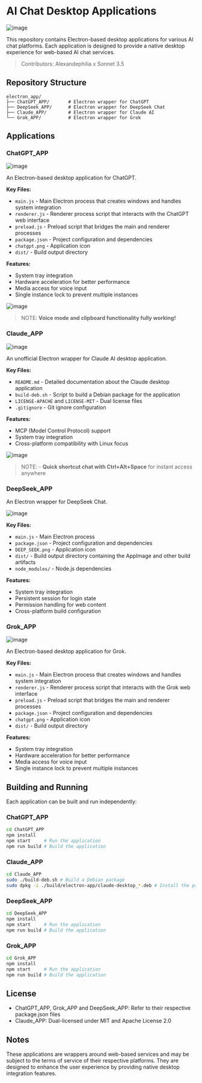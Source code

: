 # AI Chat Desktop Applications
![image](https://github.com/user-attachments/assets/29bc20ee-56bd-46f5-b5a3-43603723a7a7)

This repository contains Electron-based desktop applications for various AI chat platforms. Each application is designed to provide a native desktop experience for web-based AI chat services. 

> Contributors: Alexandephilia x Sonnet 3.5

## Repository Structure

```
electron_app/
├── ChatGPT_APP/       # Electron wrapper for ChatGPT
├── DeepSeek_APP/      # Electron wrapper for DeepSeek Chat
├── Claude_APP/        # Electron wrapper for Claude AI
└── Grok_APP/          # Electron wrapper for Grok
```

## Applications

### ChatGPT_APP

![image](https://github.com/user-attachments/assets/82b3de05-4881-4442-96f3-456c4ce13d80)


An Electron-based desktop application for ChatGPT.

**Key Files:**
- `main.js` - Main Electron process that creates windows and handles system integration
- `renderer.js` - Renderer process script that interacts with the ChatGPT web interface
- `preload.js` - Preload script that bridges the main and renderer processes
- `package.json` - Project configuration and dependencies
- `chatgpt.png` - Application icon
- `dist/` - Build output directory

**Features:**
- System tray integration
- Hardware acceleration for better performance
- Media access for voice input
- Single instance lock to prevent multiple instances

![image](https://github.com/user-attachments/assets/5031c1be-9230-4f4b-9228-fd80a450ec00)

> NOTE: **Voice mode and clipboard functionality fully working!**

### Claude_APP

![image](https://github.com/user-attachments/assets/14593cce-422b-40a4-8bec-7fd8554af96c)


An unofficial Electron wrapper for Claude AI desktop application.

**Key Files:**
- `README.md` - Detailed documentation about the Claude desktop application
- `build-deb.sh` - Script to build a Debian package for the application
- `LICENSE-APACHE` and `LICENSE-MIT` - Dual license files
- `.gitignore` - Git ignore configuration

**Features:**
- MCP (Model Control Protocol) support
- System tray integration
- Cross-platform compatibility with Linux focus

![image](https://github.com/user-attachments/assets/d135a9b6-e92e-451f-a579-a1c0f2d0f35a)

> NOTE: - **Quick shortcut chat with Ctrl+Alt+Space** for instant access anywhere


### DeepSeek_APP

An Electron wrapper for DeepSeek Chat.

![image](https://github.com/user-attachments/assets/86d6f2a9-7485-4a7c-a11e-225fc5ff8c70)

**Key Files:**
- `main.js` - Main Electron process
- `package.json` - Project configuration and dependencies
- `DEEP_SEEK.png` - Application icon
- `dist/` - Build output directory containing the AppImage and other build artifacts
- `node_modules/` - Node.js dependencies

**Features:**
- System tray integration
- Persistent session for login state
- Permission handling for web content
- Cross-platform build configuration


### Grok_APP

![image](https://github.com/user-attachments/assets/f6f8b27a-085c-49b0-8671-2e6bec62ff71)

An Electron-based desktop application for Grok.

**Key Files:**
- `main.js` - Main Electron process that creates windows and handles system integration
- `renderer.js` - Renderer process script that interacts with the Grok web interface
- `preload.js` - Preload script that bridges the main and renderer processes
- `package.json` - Project configuration and dependencies
- `chatgpt.png` - Application icon
- `dist/` - Build output directory

**Features:**
- System tray integration
- Hardware acceleration for better performance
- Media access for voice input
- Single instance lock to prevent multiple instances

## Building and Running

Each application can be built and run independently:

### ChatGPT_APP

```bash
cd ChatGPT_APP
npm install
npm start     # Run the application
npm run build # Build the application
```

### Claude_APP

```bash
cd Claude_APP
sudo ./build-deb.sh # Build a Debian package
sudo dpkg -i ./build/electron-app/claude-desktop_*.deb # Install the package
```

### DeepSeek_APP

```bash
cd DeepSeek_APP
npm install
npm start     # Run the application
npm run build # Build the application
```

### Grok_APP

```bash
cd Grok_APP
npm install
npm start     # Run the application
npm run build # Build the application
```

## License

- ChatGPT_APP, Grok_APP and DeepSeek_APP: Refer to their respective package.json files
- Claude_APP: Dual-licensed under MIT and Apache License 2.0

## Notes

These applications are wrappers around web-based services and may be subject to the terms of service of their respective platforms. They are designed to enhance the user experience by providing native desktop integration features. 
